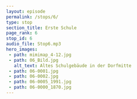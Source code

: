 ```yaml
---
layout: episode
permalink: /stops/6/
type: stop
section_title: Erste Schule
page_rank: 6
stop_id: 6
audio_file: Stop6.mp3
hero_images:
 - path: mimimap_4-12.jpg
 - path: 06_Bild.jpg
   alt_text: Altes Schulgebäude in der Dorfmitte
 - path: 06-0001.jpg
 - path: 06-0002.jpg
 - path: 06-0005_1991.jpg
 - path: 06-0000_1870.jpg
---
```

